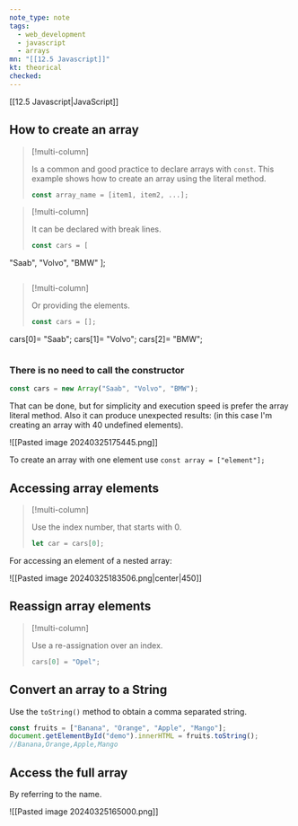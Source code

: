 ```yaml
---
note_type: note
tags:
  - web_development
  - javascript 
  - arrays
mn: "[[12.5 Javascript]]"
kt: theorical
checked: 
---
```

[[12.5 Javascript|JavaScript]]

## How to create an array
>[!multi-column]
>
>Is a common and good practice to declare arrays with `const`. This example shows how to create an array using the literal method.
>
>```javascript
>const array_name = [item1, item2, ...];    
>```

>[!multi-column]
>
>It can be declared with break lines.
>
>```javascript
>const cars = [
  "Saab",
  "Volvo",
  "BMW"
]; 
>```

>[!multi-column]
>
>Or providing the elements.
>
>```javascript
>const cars = [];
cars[0]= "Saab";
cars[1]= "Volvo";
cars[2]= "BMW";  
>```
### There is no need to call the constructor
```javascript
const cars = new Array("Saab", "Volvo", "BMW");
```

That can be done, but for simplicity and execution speed is prefer the array literal method. Also it can produce unexpected results: (in this case I'm creating an array with 40 undefined elements).

![[Pasted image 20240325175445.png]]

To create an array with one element use `const array = ["element"];` 
## Accessing array elements
>[!multi-column]
>
>Use the index number, that starts with 0.
>
>```javascript
>let car = cars[0];
>```

For accessing an element of a nested array:

![[Pasted image 20240325183506.png|center|450]]
## Reassign array elements
>[!multi-column]
>
>Use a re-assignation over an index.
>
>```javascript
>cars[0] = "Opel";
>```

## Convert an array to a String
Use the `toString()` method to obtain a comma separated string.

```javascript
const fruits = ["Banana", "Orange", "Apple", "Mango"];
document.getElementById("demo").innerHTML = fruits.toString();
//Banana,Orange,Apple,Mango
```

## Access the full array
By referring to the  name.

![[Pasted image 20240325165000.png]]




